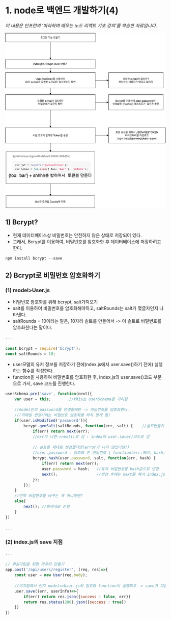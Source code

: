 # 1. node로 백엔드 개발하기(4)
*이 내용은 인프런의 '따라하며 배우는 노드 리액트 기초 강의'를 학습한 자료입니다.*

<img src="./4.png"/>

## 1) Bcrypt?
- 현재 데이터베이스상 비밀번호는 안전하지 않은 상태로 저장되어 있다.
- 그래서, Bcrypt를 이용하여, 비밀번호를 암호화한 후 데이터베이스에 저장하려고 한다.

```js
npm install bcrypt --save
```

## 2) Bcrypt로 비밀번호 암호화하기 
### (1) model>User.js

- 비밀번호 암호화를 위해 bcrypt, salt가져오기
- salt를 이용하여 비밀번호를 암호화해야하고, saltRounds는 salt가 몇글자인지 나타낸다.
- saltRounds = 10이라는 말은, 10자리 솔트를 만들어서 -> 이 솔트로 비밀번호를 암호화한다는 말이다.

```js
...

const bcrypt = require('bcrypt');
const saltRounds = 10; 
```

- user모델의 유저 정보를 저장하기 전에(ndex.js에서 user.save()하기 전에) 실행하는 함수를 작성한다.
- function을 사용하여 비밀번호를 암호화한 후, index.js의 user.save()코드 부분으로 가서, save 코드를 진행한다.
 
```js
userSchema.pre('save', function(next){
    var user = this;        //this는 userSchema를 가리킴
    
    //model안의 password를 변경할때만 -> 비밀번호를 암호화한다.
    //(이메일 변경시에는 비밀번호 암호화를 하지 않게 함)
    if(user.isModified('password')){
        bcrypt.genSalt(saltRounds, function(err, salt) {    //솔트만들기
            if(err) return next(err);   
            //err가 나면->next()로 감 : index의 user.save()코드로 감

            // 솔트를 제대로 생성했다면(error가 나지 않았다면?)
            //user.password : 암호화 전 비밀번호 | function(err:에러, hash:암호화된 pw)
            bcrypt.hash(user.password, salt, function(err, hash) { 
                if(err) return next(err);
                user.password = hash;   //유저 비밀번호를 hash값으로 변경
                next();                 //변경 후에는 next를 해서 index.js의 user.save()코드로 돌아감
            });
        });
    }
    //만약 비밀번호를 바꾸는 게 아니라면?
    else{
        next(); //원래대로 진행
    }  
})  

...
```

### (2) index.js의 save 지점
```js
...

// 회원가입을 위한 라우터 만들기
app.post('/api/users/register', (req, res)=>{
    const user = new User(req.body);

    //이지점에서 먼저 models>User.js의 암호화 function이 실행되고 -> save가 다음으로 진행됨
    user.save((err, userInfo)=>{  
        if(err) return res.json({success : false, err}) 
        return res.status(200).json({success : true})
    })  
})


```
